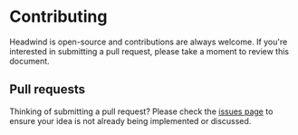 # Contributing

Headwind is open-source and contributions are always welcome. If you're interested in submitting a pull request, please take a moment to review this document.

## Pull requests

Thinking of submitting a pull request? Please check the [issues page](https://github.com/heybourn/headwind/issues) to ensure your idea is not already being implemented or discussed.
